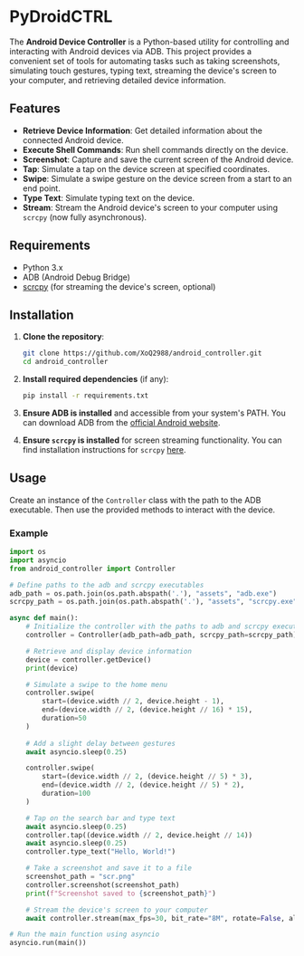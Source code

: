 # PyDroidCTRL

The **Android Device Controller** is a Python-based utility for controlling and interacting with Android devices via ADB. This project provides a convenient set of tools for automating tasks such as taking screenshots, simulating touch gestures, typing text, streaming the device's screen to your computer, and retrieving detailed device information.

## Features

- **Retrieve Device Information**: Get detailed information about the connected Android device.
- **Execute Shell Commands**: Run shell commands directly on the device.
- **Screenshot**: Capture and save the current screen of the Android device.
- **Tap**: Simulate a tap on the device screen at specified coordinates.
- **Swipe**: Simulate a swipe gesture on the device screen from a start to an end point.
- **Type Text**: Simulate typing text on the device.
- **Stream**: Stream the Android device's screen to your computer using `scrcpy` (now fully asynchronous).

## Requirements

- Python 3.x
- ADB (Android Debug Bridge)
- [scrcpy](https://github.com/Genymobile/scrcpy) (for streaming the device's screen, optional)

## Installation

1. **Clone the repository**:

    ```bash
    git clone https://github.com/XoQ2988/android_controller.git
    cd android_controller
    ```

2. **Install required dependencies** (if any):

    ```bash
    pip install -r requirements.txt
    ```

3. **Ensure ADB is installed** and accessible from your system's PATH. You can download ADB from the [official Android website](https://developer.android.com/studio/releases/platform-tools).

4. **Ensure `scrcpy` is installed** for screen streaming functionality. You can find installation instructions for `scrcpy` [here](https://github.com/Genymobile/scrcpy).

## Usage

Create an instance of the `Controller` class with the path to the ADB executable. Then use the provided methods to interact with the device.

### Example

```python
import os
import asyncio
from android_controller import Controller

# Define paths to the adb and scrcpy executables
adb_path = os.path.join(os.path.abspath('.'), "assets", "adb.exe")
scrcpy_path = os.path.join(os.path.abspath('.'), "assets", "scrcpy.exe")

async def main():
    # Initialize the controller with the paths to adb and scrcpy executables
    controller = Controller(adb_path=adb_path, scrcpy_path=scrcpy_path)

    # Retrieve and display device information
    device = controller.getDevice()
    print(device)

    # Simulate a swipe to the home menu
    controller.swipe(
        start=(device.width // 2, device.height - 1),
        end=(device.width // 2, (device.height // 16) * 15),
        duration=50
    )
    
    # Add a slight delay between gestures
    await asyncio.sleep(0.25)

    controller.swipe(
        start=(device.width // 2, (device.height // 5) * 3),
        end=(device.width // 2, (device.height // 5) * 2),
        duration=100
    )

    # Tap on the search bar and type text
    await asyncio.sleep(0.25)
    controller.tap((device.width // 2, device.height // 14))
    await asyncio.sleep(0.25)
    controller.type_text("Hello, World!")

    # Take a screenshot and save it to a file
    screenshot_path = "scr.png"
    controller.screenshot(screenshot_path)
    print(f"Screenshot saved to {screenshot_path}")

    # Stream the device's screen to your computer
    await controller.stream(max_fps=30, bit_rate="8M", rotate=False, always_on_top=True, disable_screensaver=True, no_audio=True)

# Run the main function using asyncio
asyncio.run(main())
```